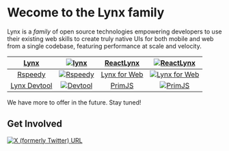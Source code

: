 # Wecome to the Lynx family

Lynx is a _family_ of open source technologies empowering developers to use their existing web skills to create truly native UIs for both mobile and web from a single codebase, featuring performance at scale and velocity. 


| [Lynx](https://github.com/lynx-family/lynx) | <a href="https://github.com/lynx-family/lynx"><img alt="lynx" src="https://github.com/user-attachments/assets/23e35f90-1506-4b1d-8114-6bb2b8b643e7"/></a> | [ReactLynx](https://github.com/lynx-family/lynx-stack) | <a href="https://github.com/lynx-family/lynx-stack"><img alt="ReactLynx" src="https://github.com/user-attachments/assets/ff3b0494-e301-4ea7-bf49-4c952274f0d9"/></a> |
| :-: | :-: | :-: | :-: |
| [Rspeedy](https://github.com/lynx-family/lynx-stack) | <a href="https://github.com/lynx-family/lynx-stack"><img alt="Rspeedy" src="https://github.com/user-attachments/assets/fd66cc73-a894-4085-b536-df393084ae21"/></a> | [Lynx for Web](https://github.com/lynx-family/lynx-stack) | <a href="https://github.com/lynx-family/lynx-stack"><img alt="Lynx for Web" src="https://github.com/user-attachments/assets/8a87c8ad-b3a6-4937-b728-fa4bcbd3bf56"/></a> |
| [Lynx Devtool](https://github.com/lynx-family/lynx-devtool) | <a href="https://github.com/lynx-family/lynx-devtool"><img alt="Devtool" src="https://github.com/user-attachments/assets/732c3715-5502-4472-8c89-993ea818e2ab"/></a>  | [PrimJS](https://github.com/lynx-family/primjs) | <a href="https://github.com/lynx-family/primjs"><img alt="PrimJS" src="https://github.com/user-attachments/assets/2f542669-8aad-42ef-9de5-fd3d2f0797ae"/></a> |

We have more to offer in the future. Stay tuned!

## Get Involved

<a href="https://x.com/lynxjs_org">![X (formerly Twitter) URL](https://img.shields.io/twitter/url?url=https%3A%2F%2Fx.com%2Flynxjs_org&style=social&label=Lynx)</a>


